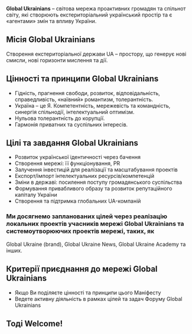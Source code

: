 **Global Ukrainians** – світова мережа проактивних громадян та спільнот світу, які створюють екстериторіальний український простір та є «агентами» змін та впливу України.

## Місія Global Ukrainians

Створення екстериторіальної держави UA – простору, що генерує нові смисли, нові горизонти мислення та дії. 

## Цінності та принципи Global Ukrainians

* Гідність, прагнення свободи, розвиток, відповідальність, справедливість, «наївний» романтизм, толерантність. 
* Україна – це Я. Компетентність, мережевість та командність, синергія спільнодії, інтелектуальний оптимізм. 
* Нульова толерантність до корупції. 
* Гармонія приватних та суспільних інтересів. 

## Цілі та завдання Global Ukrainians

* Розвиток української ідентичності через бачення 
* Створення мережі: її функціонування, PR 
* Залучення інвестицій для реалізації та масштабування проектів 
* Експорт/імпорт інтелектуальних ресурсів/компетенцій 
* Зміни в державі: посилення поступу громадянського суспільства 
* Формування привабливого образу та розвиток репутаційного капіталу України 
* Створення та підтримка глобальних UA-компаній 

### Ми досягнемо запланованих цілей через реалізацію локальних проектів учасників мережі Global Ukrainians та системоутворюючих проектів мережі, таких, як

Global Ukraine (brand), Global Ukraine News, Global Ukraine Academy та інших. 

## Критерії приєднання до мережі Global Ukrainians

* Якщо Ви поділяєте цінності та принципи цього Маніфесту 
* Ведете активну діяльність в рамках цілей та задач Форуму Global Ukrainians 

## Тоді Welcome!